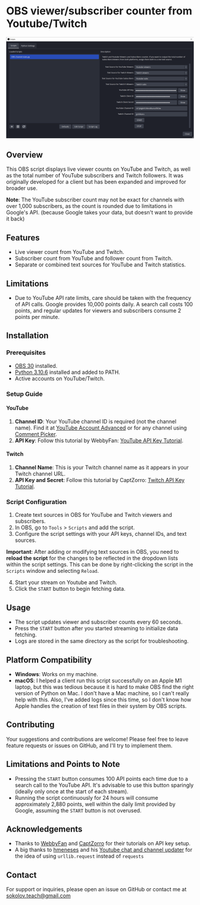 # OBS viewer/subscriber counter from Youtube/Twitch

![Interface of OBS-channel-stats](interface.png?raw=true)

## Overview
This OBS script displays live viewer counts on YouTube and Twitch, as well as the total number of YouTube subscribers and Twitch followers. It was originally developed for a client but has been expanded and improved for broader use.

**Note**: The YouTube subscriber count may not be exact for channels with over 1,000 subscribers, as the count is rounded due to limitations in Google's API. (because Google takes your data, but doesn't want to provide it back)

## Features
- Live viewer count from YouTube and Twitch.
- Subscriber count from YouTube and follower count from Twitch.
- Separate or combined text sources for YouTube and Twitch statistics.

## Limitations
- Due to YouTube API rate limits, care should be taken with the frequency of API calls. Google provides 10,000 points daily. A search call costs 100 points, and regular updates for viewers and subscribers consume 2 points per minute.

## Installation
### Prerequisites
- [OBS 30](https://obsproject.com/) installed.
- [Python 3.10.6](https://www.python.org/downloads/release/python-3106/) installed and added to PATH.
- Active accounts on YouTube/Twitch.

### Setup Guide
#### YouTube
1. **Channel ID**: Your YouTube channel ID is required (not the channel name). Find it at [YouTube Account Advanced](https://www.youtube.com/account_advanced) or for any channel using [Comment Picker](https://commentpicker.com/youtube-channel-id.php).
2. **API Key**: Follow this tutorial by WebbyFan: [YouTube API Key Tutorial](https://www.youtube.com/watch?v=N18czV5tj5o).

#### Twitch
1. **Channel Name**: This is your Twitch channel name as it appears in your Twitch channel URL.
2. **API Key and Secret**: Follow this tutorial by CaptZorro: [Twitch API Key Tutorial](https://www.youtube.com/watch?v=dJwrFcBKvJw).

### Script Configuration
1. Create text sources in OBS for YouTube and Twitch viewers and subscribers.
2. In OBS, go to `Tools` > `Scripts` and add the script.
3. Configure the script settings with your API keys, channel IDs, and text sources.

**Important**: After adding or modifying text sources in OBS, you need to **reload the script** for the changes to be reflected in the dropdown lists within the script settings. This can be done by right-clicking the script in the `Scripts` window and selecting `Reload`.

4. Start your stream on Youtube and Twitch.
5. Click the `START` button to begin fetching data.

## Usage
- The script updates viewer and subscriber counts every 60 seconds.
- Press the `START` button after you started streaming to initialize data fetching.
- Logs are stored in the same directory as the script for troubleshooting.

## Platform Compatibility
- **Windows**: Works on my machine.
- **macOS**: I helped a client run this script successfully on an Apple M1 laptop, but this was tedious because it is hard to make OBS find the right version of Python on Mac. I don't have a Mac machine, so I can't really help with this. Also, I've added logs since this time, so I don't know how Apple handles the creation of text files in their system by OBS scripts.

## Contributing
Your suggestions and contributions are welcome! Please feel free to leave feature requests or issues on GitHub, and I'll try to implement them.

## Limitations and Points to Note
- Pressing the `START` button consumes 100 API points each time due to a search call to the YouTube API. It's advisable to use this button sparingly (ideally only once at the start of each stream).
- Running the script continuously for 24 hours will consume approximately 2,880 points, well within the daily limit provided by Google, assuming the `START` button is not overused.

## Acknowledgements
- Thanks to [WebbyFan](https://www.youtube.com/watch?v=N18czV5tj5o) and [CaptZorro](https://www.youtube.com/watch?v=dJwrFcBKvJw) for their tutorials on API key setup.
- A big thanks to [hmeneses](https://obsproject.com/forum/members/hmeneses.227186/) and his [Youtube chat and channel updater](https://obsproject.com/forum/resources/youtube-chat-and-channel-updater.894/) for the idea of using `urllib.request` instead of `requests`

## Contact
For support or inquiries, please open an issue on GitHub or contact me at sokolov.teach@gmail.com
